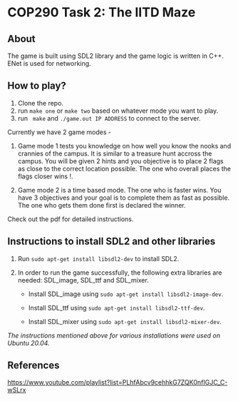 # COP290 Task 2: The IITD Maze
## About
The game is built using SDL2 library and the game logic is written in C++. ENet is used for networking.
## How to play?
1. Clone the repo.
2. run ```make one``` or ```make two``` based on whatever mode you want to play.
3. run ``` make``` and ```./game.out IP ADDRESS``` to connect to the server.


Currently we have 2 game modes - 
1. Game mode 1 tests you knowledge on how well you know the nooks and crannies of the campus. It is similar to a treasure hunt accross the campus. You will be given 2 hints and you objective is to place 2 flags as close to the correct location possible. The one who overall places the flags closer wins !.

2. Game mode 2 is a time based mode. The one who is faster wins. You have 3 objectives and your goal is to complete them as fast as possible. The one who gets them done first is declared the winner.

Check out the pdf for detailed instructions.

## Instructions to install SDL2 and other libraries
1. Run `sudo apt-get install libsdl2-dev` to install SDL2.
2. In order to run the game successfully, the following extra libraries are needed: SDL_image, SDL_ttf and SDL_mixer.

    - Install SDL_image using `sudo apt-get install libsdl2-image-dev`.

    - Install SDL_ttf using `sudo apt-get install libsdl2-ttf-dev`.
    - Install SDL_mixer using `sudo apt-get install libsdl2-mixer-dev`.

*The instructions mentioned above for various installations were used on Ubuntu 20.04.*

## References 
https://www.youtube.com/playlist?list=PLhfAbcv9cehhkG7ZQK0nfIGJC_C-wSLrx
